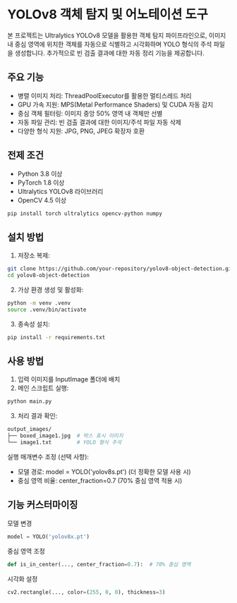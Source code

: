 # YOLOv8 객체 탐지 및 어노테이션 도구
본 프로젝트는 Ultralytics YOLOv8 모델을 활용한 객체 탐지 파이프라인으로, 이미지 내 중심 영역에 위치한 객체를 자동으로 식별하고 시각화하며 YOLO 형식의 주석 파일을 생성합니다. 추가적으로 빈 검출 결과에 대한 자동 정리 기능을 제공합니다.

##  주요 기능
- 병렬 이미지 처리: ThreadPoolExecutor를 활용한 멀티스레드 처리
- GPU 가속 지원: MPS(Metal Performance Shaders) 및 CUDA 자동 감지
- 중심 객체 필터링: 이미지 중앙 50% 영역 내 객체만 선별
- 자동 파일 관리: 빈 검출 결과에 대한 이미지/주석 파일 자동 삭제
- 다양한 형식 지원: JPG, PNG, JPEG 확장자 호환

## 전제 조건
- Python 3.8 이상
- PyTorch 1.8 이상
- Ultralytics YOLOv8 라이브러리
- OpenCV 4.5 이상

```bash
pip install torch ultralytics opencv-python numpy
```

## 설치 방법
1. 저장소 복제:
```bash
git clone https://github.com/your-repository/yolov8-object-detection.git
cd yolov8-object-detection
```
2. 가상 환경 생성 및 활성화:
```bash
python -m venv .venv
source .venv/bin/activate
```
3. 종속성 설치:
``` bash
pip install -r requirements.txt
```

## 사용 방법
1. 입력 이미지를 InputImage 폴더에 배치
2. 메인 스크립트 실행:
```bash
python main.py
```
3. 처리 결과 확인:
```bash
output_images/
├── boxed_image1.jpg  # 박스 표시 이미지
└── image1.txt        # YOLO 형식 주석
```
실행 매개변수 조정 (선택 사항):
- 모델 경로: model = YOLO('yolov8s.pt') (더 정확한 모델 사용 시)
- 중심 영역 비율: center_fraction=0.7 (70% 중심 영역 적용 시)

## 기능 커스터마이징
모델 변경
```python
model = YOLO('yolov8x.pt')
```
중심 영역 조정
```python
def is_in_center(..., center_fraction=0.7):  # 70% 중심 영역
```
시각화 설정
```python
cv2.rectangle(..., color=(255, 0, 0), thickness=3)
```








